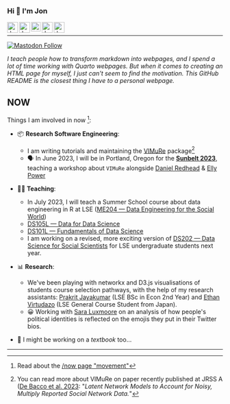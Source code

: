 ### Hi 👋 I'm Jon 


<a href="https://www.lse.ac.uk/DSI/People/Jonathan-Cardoso-Silva">
  <img align="left" alt="Jon's LSE page" width="25px" src="https://upload.wikimedia.org/wikipedia/commons/thumb/5/51/LSE_Logo.svg/319px-LSE_Logo.svg.png" />
</a>

<a href="https://www.linkedin.com/in/jonjoncardoso">
  <img align="left" alt="Jon's LinkedIN" width="25px" src="https://upload.wikimedia.org/wikipedia/commons/thumb/c/ca/LinkedIn_logo_initials.png/240px-LinkedIn_logo_initials.png" />
</a>

<a href="https://scholar.google.co.uk/citations?user=7QrW-s4AAAAJ&hl=en">
  <img align="left" alt="Jon's Gmail" width="22px" src="https://raw.githubusercontent.com/simple-icons/simple-icons/master/icons/googlescholar.svg" />
</a>

<a href="https://www.researchgate.net/profile/Jonathan-Cardoso-Silva">
  <img align="left" alt="Jon's Gmail" width="25px" src="https://upload.wikimedia.org/wikipedia/commons/thumb/5/5e/ResearchGate_icon_SVG.svg/32px-ResearchGate_icon_SVG.svg.png" />
</a>

<a href="mailto:jonathan.car.silva@gmail.com">
  <img align="left" alt="Jon's Gmail" width="25px" src="https://upload.wikimedia.org/wikipedia/commons/thumb/7/7e/Gmail_icon_%282020%29.svg/320px-Gmail_icon_%282020%29.svg.png" />
</a>

<br/>

__________________________

[![Mastodon Follow](https://img.shields.io/mastodon/follow/110434003198028743?domain=https%3A%2F%2Fdatasci.social&style=social)](https://datasci.social/@jonjoncardoso)

_I teach people how to transform markdown into webpages, and I spend a lot of time working with Quarto webpages. But when it comes to creating an HTML page for myself, I just can't seem to find the motivation. This GitHub README is the closest thing I have to a personal webpage._

## NOW 

Things I am involved in now [^1]:

- 📦 **Research Software Engineering**: 
  - I am writing tutorials and maintaining the [VIMuRe](https://latentnetworks.github.io/vimure/) package[^2]
  - 🗣️ In June 2023, I will be in Portland, Oregon for the [**Sunbelt 2023**](https://www.insna.org/events/sunbelt-2023), teaching a workshop about `VIMuRe` alongside [Daniel Redhead](https://github.com/danielredhead ) & [Elly Power](https://github.com/eapower)  

- 🧑‍🏫 **Teaching**:
  - In July 2023, I will teach a Summer School course about data engineering in R at LSE ([ME204 — Data Engineering for the Social World](https://www.lse.ac.uk/study-at-lse/summer-schools/summer-school/courses/research-methods/me204))
  - [DS105L — Data for Data Science](https://lse-dsi.github.io/DS105)
  - [DS101L — Fundamentals of Data Science](https://lse-dsi.github.io/DS101)
  - I am working on a revised, more exciting version of [DS202 — Data Science for Social Scientists](https://lse-dsi.github.io/lse-ds202-course-notes/) for LSE undergraduate students next year.

- 📊 **Research**: 
   - We've been playing with networkx and D3.js visualisations of students course selection pathways, with the help of my research assistants: [Prakrit Jayakumar](https://github.com/prakritj) (LSE BSc in Econ 2nd Year) and [Ethan Virtudazo](https://github.com/ethanvirtudazo) (LSE General Course Student from Japan).
   - 😀 Working with [Sara Luxmoore](https://github.com/saraluxmoore) on an analysis of how people's political identities is reflected on the emojis they put in their Twitter bios.


- 📖 I might be working on a _textbook_ too...

----


[^1]: Read about the [/now page "movement"](https://sive.rs/nowff)
[^2]: You can read more about VIMuRe on paper recently published at JRSS A ([De Bacco et al. 2023](https://doi.org/10.1093/jrsssa/qnac004): "_Latent Network Models to Account for Noisy, Multiply Reported Social Network Data._"

